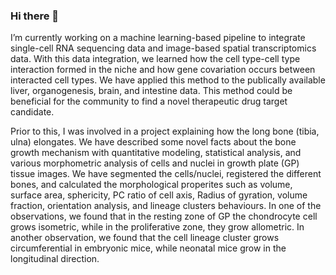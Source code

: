 ### Hi there 👋

I’m currently working on a machine learning-based pipeline to integrate single-cell RNA sequencing data and image-based spatial transcriptomics data. With this data integration, we learned how the cell type-cell type interaction formed in the niche and how gene covariation occurs between interacted cell types. We have applied this method to the publically available liver, organogenesis, brain, and intestine data. This method could be beneficial for the community to find a novel therapeutic drug target candidate.


Prior to this, I was involved in a project explaining how the long bone (tibia, ulna) elongates. We have described some novel facts about the bone growth mechanism with quantitative modeling, statistical analysis, and various morphometric analysis of cells and nuclei in growth plate (GP) tissue images. We have segmented the cells/nuclei, registered the different bones, and calculated the morphological properites such as volume, surface area, sphericity, PC ratio of cell axis, Radius of gyration, volume fraction, orientation analysis, and lineage clusters behaviours. In one of the observations, we found that in the resting zone of GP the chondrocyte cell grows isometric, while in the proliferative zone, they grow allometric. In another observation, we found that the cell lineage cluster grows circumferential in embryonic mice, while neonatal mice grow in the longitudinal direction.



<!--
**ankitbioinfo/ankitbioinfo** is a ✨ _special_ ✨ repository because its `README.md` (this file) appears on your GitHub profile.



Here are some ideas to get you started:

- 🔭 



- 🌱 I’m currently learning ...
- 👯 I’m looking to collaborate on ...
- 🤔 I’m looking for help with ...
- 💬 Ask me about ...
- 📫 How to reach me: ...
- 😄 Pronouns: ...
- ⚡ Fun fact: ...
-->
